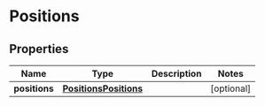 # Positions

## Properties
Name | Type | Description | Notes
------------ | ------------- | ------------- | -------------
**positions** | [**PositionsPositions**](PositionsPositions.md) |  |  [optional]
